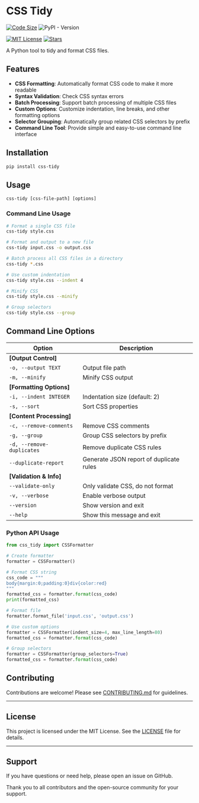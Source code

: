 # CSS Tidy

[![Code Size](https://img.shields.io/github/languages/code-size/HenryLok0/css-tidy?style=flat-square&logo=github)](https://github.com/HenryLok0/css-tidy)
![PyPI - Version](https://img.shields.io/pypi/v/css-tidy)

[![MIT License](https://img.shields.io/github/license/HenryLok0/css-tidy?style=flat-square)](LICENSE)
[![Stars](https://img.shields.io/github/stars/HenryLok0/css-tidy?style=flat-square)](https://github.com/HenryLok0/css-tidy/stargazers)

A Python tool to tidy and format CSS files.

## Features

- **CSS Formatting**: Automatically format CSS code to make it more readable
- **Syntax Validation**: Check CSS syntax errors
- **Batch Processing**: Support batch processing of multiple CSS files
- **Custom Options**: Customize indentation, line breaks, and other formatting options
- **Selector Grouping**: Automatically group related CSS selectors by prefix
- **Command Line Tool**: Provide simple and easy-to-use command line interface

## Installation

```bash
pip install css-tidy
```

## Usage
```
css-tidy [css-file-path] [options]
```

### Command Line Usage

```bash
# Format a single CSS file
css-tidy style.css

# Format and output to a new file
css-tidy input.css -o output.css

# Batch process all CSS files in a directory
css-tidy *.css

# Use custom indentation
css-tidy style.css --indent 4

# Minify CSS
css-tidy style.css --minify

# Group selectors
css-tidy style.css --group
```

## Command Line Options

| Option                  | Description |
|------------------------|-------------|
| **[Output Control]**    |             |
| `-o, --output TEXT`     | Output file path |
| `-m, --minify`          | Minify CSS output |
| **[Formatting Options]** |             |
| `-i, --indent INTEGER`  | Indentation size (default: 2) |
| `-s, --sort`            | Sort CSS properties |
| **[Content Processing]** |             |
| `-c, --remove-comments` | Remove CSS comments |
| `-g, --group`           | Group CSS selectors by prefix |
| `-d, --remove-duplicates` | Remove duplicate CSS rules |
| `--duplicate-report`    | Generate JSON report of duplicate rules |
| **[Validation & Info]** |             |
| `--validate-only`       | Only validate CSS, do not format |
| `-v, --verbose`         | Enable verbose output |
| `--version`             | Show version and exit |
| `--help`                | Show this message and exit |

### Python API Usage

```python
from css_tidy import CSSFormatter

# Create formatter
formatter = CSSFormatter()

# Format CSS string
css_code = """
body{margin:0;padding:0}div{color:red}
"""
formatted_css = formatter.format(css_code)
print(formatted_css)

# Format file
formatter.format_file('input.css', 'output.css')

# Use custom options
formatter = CSSFormatter(indent_size=4, max_line_length=80)
formatted_css = formatter.format(css_code)

# Group selectors
formatter = CSSFormatter(group_selectors=True)
formatted_css = formatter.format(css_code)
```

## Contributing

Contributions are welcome! Please see [CONTRIBUTING.md](CONTRIBUTING.md) for guidelines.

---

## License

This project is licensed under the MIT License. See the [LICENSE](LICENSE) file for details.

---

## Support

If you have questions or need help, please open an issue on GitHub.

Thank you to all contributors and the open-source community for your support.